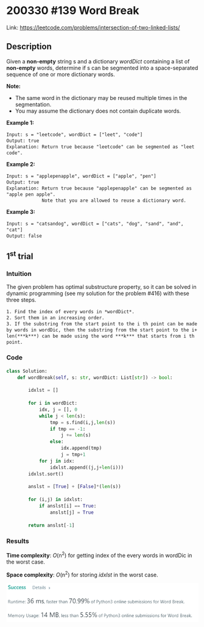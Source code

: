 # 200330 #139 Word Break
Link: https://leetcode.com/problems/intersection-of-two-linked-lists/

## Description
Given a **non-empty** string s and a dictionary *wordDict* containing a list of **non-empty** words, determine if s can be segmented into a space-separated sequence of one or more dictionary words.

**Note:**

- The same word in the dictionary may be reused multiple times in the segmentation.
- You may assume the dictionary does not contain duplicate words.


**Example 1:**

    Input: s = "leetcode", wordDict = ["leet", "code"]
    Output: true
    Explanation: Return true because "leetcode" can be segmented as "leet code".

**Example 2:**

    Input: s = "applepenapple", wordDict = ["apple", "pen"]
    Output: true
    Explanation: Return true because "applepenapple" can be segmented as "apple pen apple".
                 Note that you are allowed to reuse a dictionary word.

**Example 3:**

    Input: s = "catsandog", wordDict = ["cats", "dog", "sand", "and", "cat"]
    Output: false

## 1<sup>st</sup> trial

### Intuition
The given problem has optimal substructure property, so it can be solved in dynamic programming (see my solution for the problem #416) with these three steps.

    1. Find the index of every words in *wordDict*. 
    2. Sort them in an increasing order.
    3. If the substring from the start point to the i th point can be made by words in wordDic, then the substring from the start point to the i+ len(***k***) can be made using the word ***k*** that starts from i th point.

### Code
```python
class Solution:
    def wordBreak(self, s: str, wordDict: List[str]) -> bool:
        
        idxlst = []
        
        for i in wordDict:
            idx, j = [], 0
            while j < len(s):
                tmp = s.find(i,j,len(s))
                if tmp == -1:
                    j += len(s)
                else:
                    idx.append(tmp)
                    j = tmp+1
            for j in idx:
                idxlst.append((j,j+len(i)))
        idxlst.sort()
        
        anslst = [True] + [False]*(len(s))
        
        for (i,j) in idxlst:
            if anslst[i] == True:
                anslst[j] = True
        
        return anslst[-1]
```

### Results
**Time complexity**: *O*(n<sup>2</sup>) for getting index of the every words in wordDic in the worst case.

**Space complexity**: *O*(n<sup>2</sup>) for storing *idxlst* in the worst case.

![1st trial](https://github.com/minyookim/DailyCoding/blob/master/200330%20%23139%20Word%20Break/1st%20trial.PNG)
